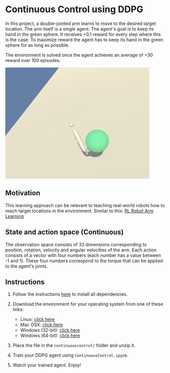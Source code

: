 [//]: # (Image References)
[Trained Arm]: https://github.com/CatoGit/continuous-control/blob/master/TrainedArm.gif "TrainedArm"

# Continuous Control using DDPG

In this project, a double-jointed arm learns to move to the desired target location. The arm itself is a single agent. 
The agent's goal is to keep its hand in the green sphere. It receives +0.1 reward for every step where this is the case. 
To maximize reward the agent has to keep its hand in the green sphere for as long as possible.

The environment is solved once the agent achieves an average of +30 reward over 100 episodes.


![Trained Robot Arm][Trained Arm]

## Motivation

This learning approach can be relevant to teaching real-world robots how to reach target locations in the environment. 
Similar to this: 
[RL Robot Arm Learning](https://www.youtube.com/watch?v=ZVIxt2rt1_4)
## State and action space (Continuous)

The observation space consists of 33 dimensions corresponding to position, rotation, velocity and angular velocities of the arm. 
Each action consists of a vector with four numbers (each number has a value between -1 and 1). 
These four numbers correspond to the torque that can be applied to the agent's joints.

 
## Instructions

1. Follow the instructions [here](https://github.com/udacity/deep-reinforcement-learning#dependencies) to install all dependencies. 

2. Download the environment for your operating system from one of these links:  
    * Linux: [click here](https://s3-us-west-1.amazonaws.com/udacity-drlnd/P2/Reacher/one_agent/Reacher_Linux.zip)
    * Mac OSX: [click here](https://s3-us-west-1.amazonaws.com/udacity-drlnd/P2/Reacher/one_agent/Reacher.app.zip)
    * Windows (32-bit): [click here](https://s3-us-west-1.amazonaws.com/udacity-drlnd/P2/Reacher/one_agent/Reacher_Windows_x86.zip)
    * Windows (64-bit): [click here](https://s3-us-west-1.amazonaws.com/udacity-drlnd/P2/Reacher/one_agent/Reacher_Windows_x86_64.zip)

2. Place the file in the `continuouscontrol/` folder and unzip it.

3. Train your DDPG agent using `ContinuousControl.ipynb`. 

4. Watch your trained agent. Enjoy!
